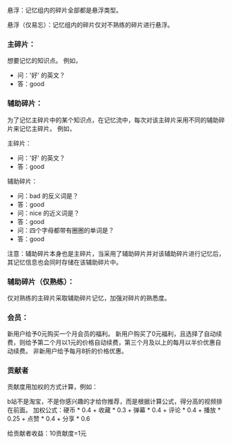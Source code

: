 悬浮：记忆组内的碎片全部都是悬浮类型。

悬浮（仅易忘）：记忆组内的碎片仅对不熟练的碎片进行悬浮。

### 主碎片：

想要记忆的知识点。
例如，

- 问：'好' 的英文？
- 答：good

### 辅助碎片：

为了记忆主碎片中的某个知识点，在记忆流中，每次对该主碎片采用不同的辅助碎片来记忆主碎片。
例如，

主碎片：

- 问：'好' 的英文？
- 答：good

辅助碎片：

- 问：bad 的反义词是？
- 答：good
- 问：nice 的近义词是？
- 答：good
- 问：四个字母都带有圈圈的单词是？
- 答：good

注意：辅助碎片本身也是主碎片，当采用了辅助碎片并对该辅助碎片进行记忆后，其记忆信息也会同时存储在该辅助碎片中。

### 辅助碎片（仅熟练）：

仅对熟练的主碎片采取辅助碎片记忆，加强对碎片的熟悉度。

### 会员：

新用户给予0元购买一个月会员的福利。
新用户购买了0元福利，且选择了自动续费，则给予第二个月以1元的价格自动续费，第三个月及以上的每月以半价优惠自动续费。
非新用户给予每月8折的价格优惠。

### 贡献者

贡献度用加权的方式计算，例如：

b站不是淘宝，不是你感兴趣的才给你推荐，而是根据计算公式，得分高的视频排在前面。
加权公式：硬币 * 0.4 + 收藏 * 0.3 + 弹幕 * 0.4 + 评论 * 0.4 + 播放 * 0.25 + 点赞 * 0.4 + 分享 * 0.6

给贡献者收益：10贡献度=1元